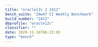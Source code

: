 ```yaml
---
title: "oracle12c 2 2412"
bench_suite: "20w47 CI Weekly Benchmark"
build_number: "2412"
dbprofile: "oracle12c"
classifier: ""
date: 2020-11-16T06:23:03
type: "bench"
---
```

